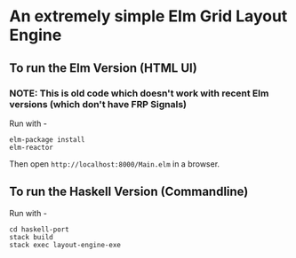 # An extremely simple Elm Grid Layout Engine

## To run the Elm Version (HTML UI)

### NOTE: This is old code which doesn't work with recent Elm versions (which don't have FRP Signals)

Run with -

```
elm-package install
elm-reactor
```

Then open `http://localhost:8000/Main.elm` in a browser.


## To run the Haskell Version (Commandline)

Run with -

```
cd haskell-port
stack build
stack exec layout-engine-exe
```

